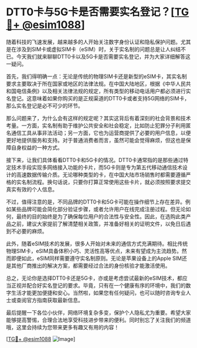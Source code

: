 # DTT0卡与5G卡是否需要实名登记？[[TG💪+ @esim1088](https://t.me/s/esim1088)]

随着科技的飞速发展，越来越多的人开始关注数字身份认证和隐私保护问题。尤其是在涉及到SIM卡或虚拟SIM卡（eSIM）时，关于实名制的问题总是让人纠结不已。今天我们就来聊聊DTT0卡以及5G卡是否需要实名登记，并为大家详细解答这一疑问。

首先，我们得明确一点：无论是传统的物理SIM卡还是新型的eSIM卡，其实名制要求主要取决于所在国家或地区的法律法规。在中国大陆地区，根据《中华人民共和国电信条例》以及相关法律法规的规定，所有类型的移动电话用户都必须进行实名登记。这意味着如果你购买的是正规渠道的DTT0卡或者支持5G网络的SIM卡，那么实名登记是必不可少的环节。

那么问题来了，为什么会有这样的规定呢？其实这背后有着深刻的社会背景和技术考量。一方面，实名制有助于维护公共安全和社会稳定，比如防止犯罪分子利用匿名通信工具从事非法活动；另一方面，它也为运营商提供了必要的用户信息，以便更好地提供服务和支持。对于普通消费者而言，虽然可能会觉得麻烦，但这也是保障自身权益的一种方式。

接下来，让我们具体看看DTT0卡和5G卡的情况。DTT0卡通常指的是那些通过特定技术手段实现多网络接入功能的卡片，而5G卡则是专为第五代移动通信技术设计的高速数据传输介质。无论哪种类型的卡，在中国大陆市场销售时都需要遵循严格的实名制流程。换句话说，只要你打算正常使用这些卡片，就必须按照要求提交真实有效的个人信息。

不过，值得注意的是，不同品牌的DTT0卡和5G卡可能在操作细节上存在差异。例如某些品牌可能会简化部分验证步骤，或者允许用户在线完成注册过程。但无论如何，最终的目的始终是为了确保每位用户的合法性与安全性。因此，在选购此类产品之前，建议大家提前了解清楚相关政策，并准备好相关的证明文件，以免日后遇到不必要的麻烦。

此外，随着eSIM技术的发展，很多人开始对未来的通信方式充满期待。相比传统物理SIM卡，eSIM具备体积小巧、灵活性高等优点，未来有望成为主流趋势。然而即便如此，eSIM同样需要遵守实名制原则。无论是苹果设备上的Apple SIM还是其他厂商推出的解决方案，都需要经过合法的身份核验才能激活使用。

总之，无论你是选择DTT0卡还是5G卡，亦或是考虑尝试最新的eSIM技术，都应当正视并配合好实名登记的要求。毕竟，只有在一个健康有序的环境中，我们的数字生活才能更加便捷和安心。当然啦，如果您有任何疑问，也可以随时咨询专业人士或查阅官方指南获取最新信息。

最后提醒一下各位小伙伴，网络环境复杂多变，保护个人隐私尤为重要。希望大家能够提高警惕，合理合法地享受科技进步带来的便利。同时别忘了关注我们的频道哦，这里会持续为您带来更多有趣又有用的内容！

[[TG💪+ @esim1088](https://t.me/s/esim1088) ![Image](https://i.postimg.cc/4NQfJmqS/Snipaste-2025-05-13-00-14-12.png)]